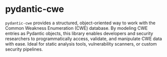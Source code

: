# pydantic-cwe
`pydantic-cwe` provides a structured, object-oriented way to work with the Common Weakness Enumeration (CWE) database. 
By modeling CWE entries as Pydantic objects, this library enables developers and security researchers to 
programmatically access, validate, and manipulate CWE data with ease. Ideal for static analysis tools, vulnerability 
scanners, or custom security pipelines.
